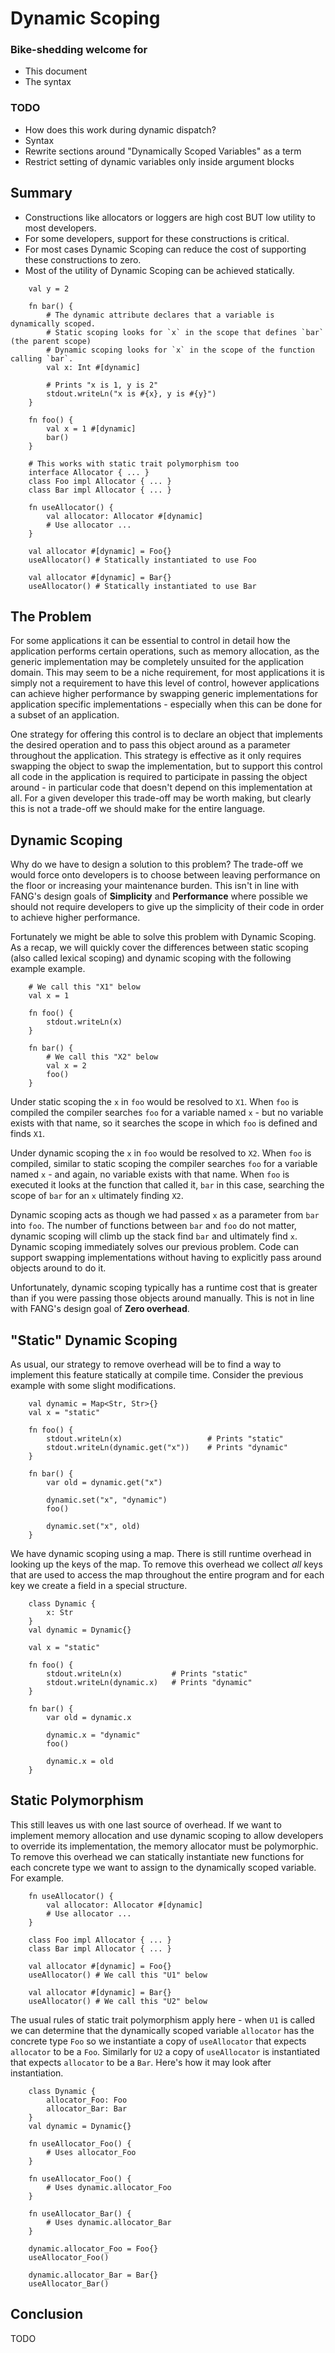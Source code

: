 # Dynamic Scoping

### Bike-shedding welcome for
- This document
- The syntax

### TODO
- How does this work during dynamic dispatch?
- Syntax
- Rewrite sections around "Dynamically Scoped Variables" as a term
- Restrict setting of dynamic variables only inside argument blocks

## Summary
- Constructions like allocators or loggers are high cost BUT low utility to most developers.
- For some developers, support for these constructions is critical.
- For most cases Dynamic Scoping can reduce the cost of supporting these constructions to zero.
- Most of the utility of Dynamic Scoping can be achieved statically.

```
    val y = 2

    fn bar() {
        # The dynamic attribute declares that a variable is dynamically scoped.
        # Static scoping looks for `x` in the scope that defines `bar` (the parent scope)
        # Dynamic scoping looks for `x` in the scope of the function calling `bar`.
        val x: Int #[dynamic]

        # Prints "x is 1, y is 2"
        stdout.writeLn("x is #{x}, y is #{y}")
    }

    fn foo() {
        val x = 1 #[dynamic]
        bar()
    }

    # This works with static trait polymorphism too
    interface Allocator { ... }
    class Foo impl Allocator { ... }
    class Bar impl Allocator { ... }

    fn useAllocator() {
        val allocator: Allocator #[dynamic]
        # Use allocator ...
    }

    val allocator #[dynamic] = Foo{}
    useAllocator() # Statically instantiated to use Foo

    val allocator #[dynamic] = Bar{}
    useAllocator() # Statically instantiated to use Bar
```

## The Problem
For some applications it can be essential to control in detail how the application performs certain
operations, such as memory allocation, as the generic implementation may be completely unsuited for
the application domain. This may seem to be a niche requirement, for most applications it is simply
not a requirement to have this level of control, however applications can achieve higher performance
by swapping generic implementations for application specific implementations - especially when this
can be done for a subset of an application.

One strategy for offering this control is to declare an object that implements the desired operation
and to pass this object around as a parameter throughout the application. This strategy is effective
as it only requires swapping the object to swap the implementation, but to support this control all
code in the application is required to participate in passing the object around - in particular code
that doesn't depend on this implementation at all. For a given developer this trade-off may be worth
making, but clearly this is not a trade-off we should make for the entire language.

## Dynamic Scoping
Why do we have to design a solution to this problem? The trade-off we would force onto developers is
to choose between leaving performance on the floor or increasing your maintenance burden. This isn't
in line with FANG's design goals of **Simplicity** and **Performance** where possible we should not
require developers to give up the simplicity of their code in order to achieve higher performance.

Fortunately we might be able to solve this problem with Dynamic Scoping. As a recap, we will quickly
cover the differences between static scoping (also called lexical scoping) and dynamic scoping with
the following example example.

```
    # We call this "X1" below
    val x = 1

    fn foo() {
        stdout.writeLn(x)
    }

    fn bar() {
        # We call this "X2" below
        val x = 2
        foo()
    }
```

Under static scoping the `x` in `foo` would be resolved to `X1`. When `foo` is compiled the compiler
searches `foo` for a variable named `x` - but no variable exists with that name, so it searches the
scope in which `foo` is defined and finds `X1`.

Under dynamic scoping the `x` in `foo` would be resolved to `X2`. When `foo` is compiled, similar to
static scoping the compiler searches `foo` for a variable named `x` - and again, no variable exists
with that name. When `foo` is executed it looks at the function that called it, `bar` in this case,
searching the scope of `bar` for an `x` ultimately finding `X2`.

Dynamic scoping acts as though we had passed `x` as a parameter from `bar` into `foo`. The number of
functions between `bar` and `foo` do not matter, dynamic scoping will climb up the stack find `bar`
and ultimately find `x`. Dynamic scoping immediately solves our previous problem. Code can support
swapping implementations without having to explicitly pass around objects around to do it.

Unfortunately, dynamic scoping typically has a runtime cost that is greater than if you were passing
those objects around manually. This is not in line with FANG's design goal of **Zero overhead**.

## "Static" Dynamic Scoping
As usual, our strategy to remove overhead will be to find a way to implement this feature statically
at compile time. Consider the previous example with some slight modifications.
    
```
    val dynamic = Map<Str, Str>{}
    val x = "static"

    fn foo() {
        stdout.writeLn(x)                   # Prints "static"
        stdout.writeLn(dynamic.get("x"))    # Prints "dynamic"
    }

    fn bar() {
        var old = dynamic.get("x")

        dynamic.set("x", "dynamic")
        foo()

        dynamic.set("x", old)
    }
```

We have dynamic scoping using a map. There is still runtime overhead in looking up the keys of the
map. To remove this overhead we collect *all* keys that are used to access the map throughout the
entire program and for each key we create a field in a special structure.

```
    class Dynamic {
        x: Str
    }
    val dynamic = Dynamic{}

    val x = "static"

    fn foo() {
        stdout.writeLn(x)           # Prints "static"
        stdout.writeLn(dynamic.x)   # Prints "dynamic"
    }

    fn bar() {
        var old = dynamic.x

        dynamic.x = "dynamic"
        foo()

        dynamic.x = old
    }
```

## Static Polymorphism
This still leaves us with one last source of overhead. If we want to implement memory allocation and
use dynamic scoping to allow developers to override its implementation, the memory allocator must be
polymorphic. To remove this overhead we can statically instantiate new functions for each concrete
type we want to assign to the dynamically scoped variable. For example.

```
    fn useAllocator() {
        val allocator: Allocator #[dynamic]
        # Use allocator ...
    }

    class Foo impl Allocator { ... }
    class Bar impl Allocator { ... }

    val allocator #[dynamic] = Foo{}
    useAllocator() # We call this "U1" below

    val allocator #[dynamic] = Bar{}
    useAllocator() # We call this "U2" below
```

The usual rules of static trait polymorphism apply here - when `U1` is called we can determine that
the dynamically scoped variable `allocator` has the concrete type `Foo` so we instantiate a copy of
`useAllocator` that expects `allocator` to be a `Foo`. Similarly for `U2` a copy of `useAllocator`
is instantiated that expects `allocator` to be a `Bar`. Here's how it may look after instantiation.

```
    class Dynamic {
        allocator_Foo: Foo
        allocator_Bar: Bar
    }
    val dynamic = Dynamic{}

    fn useAllocator_Foo() {
        # Uses allocator_Foo
    }

    fn useAllocator_Foo() {
        # Uses dynamic.allocator_Foo
    }

    fn useAllocator_Bar() {
        # Uses dynamic.allocator_Bar
    }

    dynamic.allocator_Foo = Foo{}
    useAllocator_Foo()

    dynamic.allocator_Bar = Bar{}
    useAllocator_Bar()
```

## Conclusion
TODO
